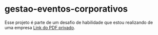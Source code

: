 # gestao-eventos-corporativos
Esse projeto é parte de um desafio de habilidade que estou realizando de uma empresa [Link do PDF privado]().
